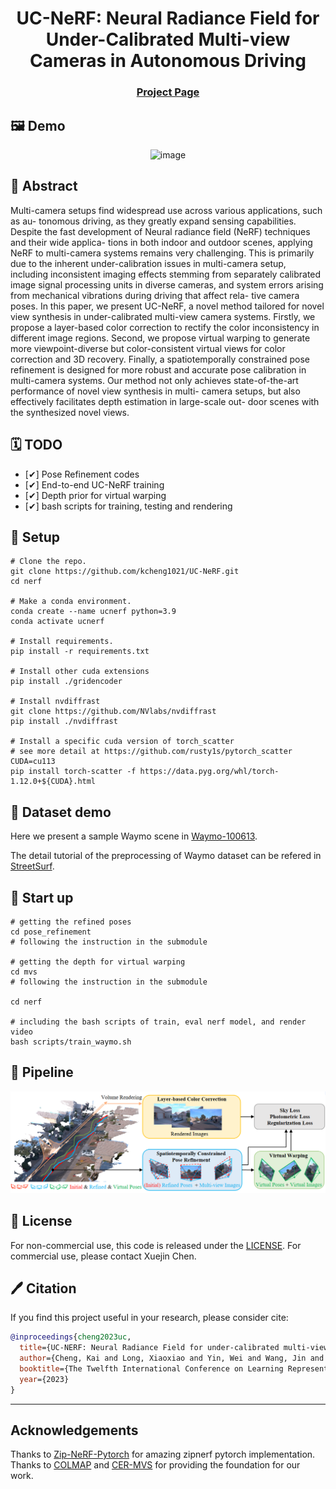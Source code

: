 <div align="center">

  <h1 align="center">UC-NeRF: Neural Radiance Field for Under-Calibrated Multi-view Cameras in Autonomous Driving</h1>

### [Project Page](https://kcheng1021.github.io/ucnerf.github.io/)

</div>

## 🖼️ Demo
<div align="center">
<img width="800" alt="image" src="figs/demo.png">
</div>

## 📖 Abstract

Multi-camera setups find widespread use across various applications, such as au-
tonomous driving, as they greatly expand sensing capabilities. Despite the fast
development of Neural radiance field (NeRF) techniques and their wide applica-
tions in both indoor and outdoor scenes, applying NeRF to multi-camera systems
remains very challenging. This is primarily due to the inherent under-calibration
issues in multi-camera setup, including inconsistent imaging effects stemming
from separately calibrated image signal processing units in diverse cameras, and
system errors arising from mechanical vibrations during driving that affect rela-
tive camera poses. In this paper, we present UC-NeRF, a novel method tailored
for novel view synthesis in under-calibrated multi-view camera systems. Firstly,
we propose a layer-based color correction to rectify the color inconsistency in
different image regions. Second, we propose virtual warping to generate more
viewpoint-diverse but color-consistent virtual views for color correction and 3D
recovery. Finally, a spatiotemporally constrained pose refinement is designed for
more robust and accurate pose calibration in multi-camera systems. Our method
not only achieves state-of-the-art performance of novel view synthesis in multi-
camera setups, but also effectively facilitates depth estimation in large-scale out-
door scenes with the synthesized novel views.


## 🗓️ TODO
- [✔] Pose Refinement codes
- [✔] End-to-end UC-NeRF training
- [✔] Depth prior for virtual warping
- [✔] bash scripts for training, testing and rendering

## 🚀 Setup
```
# Clone the repo.
git clone https://github.com/kcheng1021/UC-NeRF.git
cd nerf

# Make a conda environment.
conda create --name ucnerf python=3.9
conda activate ucnerf

# Install requirements.
pip install -r requirements.txt

# Install other cuda extensions
pip install ./gridencoder

# Install nvdiffrast 
git clone https://github.com/NVlabs/nvdiffrast
pip install ./nvdiffrast

# Install a specific cuda version of torch_scatter 
# see more detail at https://github.com/rusty1s/pytorch_scatter
CUDA=cu113
pip install torch-scatter -f https://data.pyg.org/whl/torch-1.12.0+${CUDA}.html
```

## 🚀 Dataset demo

Here we present a sample Waymo scene in [Waymo-100613](https://drive.google.com/file/d/13kmc01KWUINgF5zHONJCYO7OPaWnLbrG/view?usp=drive_link).

The detail tutorial of the preprocessing of Waymo dataset can be refered in [StreetSurf](https://github.com/PJLab-ADG/neuralsim/tree/main/dataio/autonomous_driving/waymo).


## 🚀 Start up

```
# getting the refined poses
cd pose_refinement
# following the instruction in the submodule

# getting the depth for virtual warping
cd mvs
# following the instruction in the submodule

cd nerf

# including the bash scripts of train, eval nerf model, and render video
bash scripts/train_waymo.sh
```


## 🚀 Pipeline

<div align="center">
<img width="800" alt="image" src="figs/pipeline.png">
</div>

## 🎫 License

For non-commercial use, this code is released under the [LICENSE](LICENSE).
For commercial use, please contact Xuejin Chen.

## 🖊️ Citation


If you find this project useful in your research, please consider cite:


```BibTeX
@inproceedings{cheng2023uc,
  title={UC-NERF: Neural Radiance Field for under-calibrated multi-view cameras},
  author={Cheng, Kai and Long, Xiaoxiao and Yin, Wei and Wang, Jin and Wu, Zhiqiang and Ma, Yuexin and Wang, Kaixuan and Chen, Xiaozhi and Chen, Xuejin},
  booktitle={The Twelfth International Conference on Learning Representations},
  year={2023}
}
```

----
## Acknowledgements
Thanks to [Zip-NeRF-Pytorch](https://github.com/SuLvXiangXin/zipnerf-pytorch) for amazing zipnerf pytorch implementation. Thanks to [COLMAP](https://github.com/colmap/colmap) and [CER-MVS](https://github.com/princeton-vl/CER-MVS) for providing the foundation for our work. 


